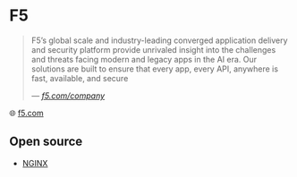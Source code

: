 # F5

> F5’s global scale and industry-leading converged application delivery and security platform provide unrivaled insight into the challenges and threats facing modern and legacy apps in the AI era.
> Our solutions are built to ensure that every app, every API, anywhere is fast, available, and secure
>
> &mdash; _[f5.com/company](https://www.f5.com/company)_

🌐 [f5.com](https://www.f5.com/)

## Open source

* [NGINX](nginx.md)
